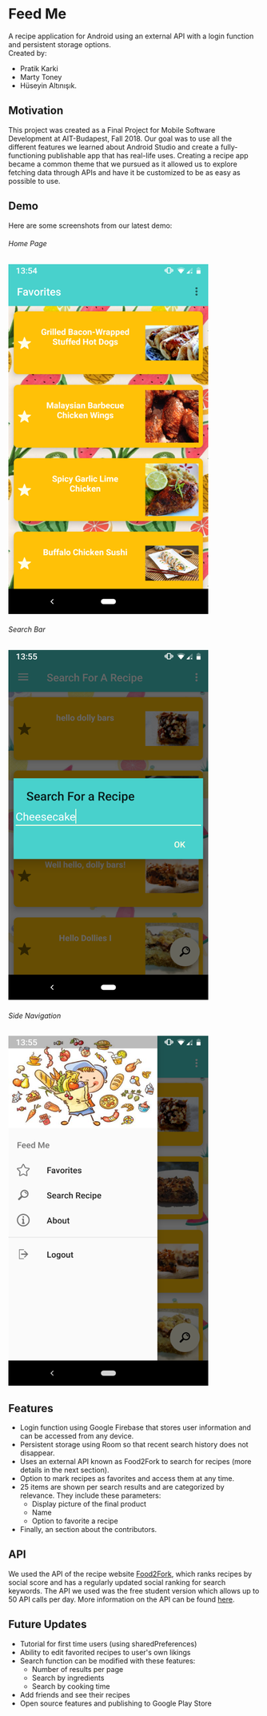 # Feed Me

A recipe application for Android using an external API with a login function and persistent storage options.  <br />
Created by:
- Pratik Karki
- Marty Toney
- Hüseyin Altınışık.

## Motivation

This project was created as a Final Project for Mobile Software Development at AIT-Budapest, Fall 2018. Our goal was to use all the different features we learned about Android Studio and create a fully-functioning publishable app that has real-life uses. Creating a recipe app became a common theme that we pursued as it allowed us to explore fetching data through APIs and have it be customized to be as easy as possible to use. 

## Demo

Here are some screenshots from our latest demo:


###### Home Page
<img src="/screenshots/Homepage.png?raw=true"  width="400" height="700">
<br />

###### Search Bar
<img src="/screenshots/Searchbar.png?raw=true"  width="400" height="700">
<br />

###### Side Navigation
<img src="/screenshots/Sidebar.png?raw=true"  width="400" height="700">

## Features

- Login function using Google Firebase that stores user information and can be accessed from any device.
- Persistent storage using Room so that recent search history does not disappear.
- Uses an external API known as Food2Fork to search for recipes (more details in the next section).
- Option to mark recipes as favorites and access them at any time.
- 25 items are shown per search results and are categorized by relevance. They include these parameters:
    - Display picture of the final product
    - Name
    - Option to favorite a recipe
- Finally, an section about the contributors.    

## API

We used the API of the recipe website [Food2Fork](https://www.food2fork.com/), which ranks recipes by social score and has a regularly updated social ranking for search keywords. The API we used was the free student version which allows up to 50 API calls per day. More information on the API can be found [here](https://www.food2fork.com/about/api).

## Future Updates

- Tutorial for first time users (using sharedPreferences)
- Ability to edit favorited recipes to user's own likings
- Search function can be modified with these features:
    - Number of results per page
    - Search by ingredients
    - Search by cooking time
- Add friends and see their recipes    
- Open source features and publishing to Google Play Store    

